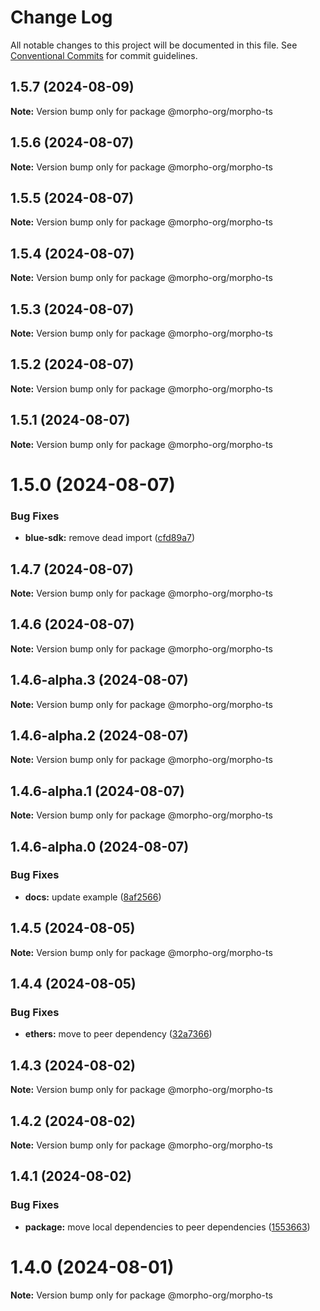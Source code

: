 # Change Log

All notable changes to this project will be documented in this file.
See [Conventional Commits](https://conventionalcommits.org) for commit guidelines.

## 1.5.7 (2024-08-09)

**Note:** Version bump only for package @morpho-org/morpho-ts

## 1.5.6 (2024-08-07)

**Note:** Version bump only for package @morpho-org/morpho-ts

## 1.5.5 (2024-08-07)

**Note:** Version bump only for package @morpho-org/morpho-ts

## 1.5.4 (2024-08-07)

**Note:** Version bump only for package @morpho-org/morpho-ts

## 1.5.3 (2024-08-07)

**Note:** Version bump only for package @morpho-org/morpho-ts

## 1.5.2 (2024-08-07)

**Note:** Version bump only for package @morpho-org/morpho-ts

## 1.5.1 (2024-08-07)

**Note:** Version bump only for package @morpho-org/morpho-ts

# 1.5.0 (2024-08-07)

### Bug Fixes

* **blue-sdk:** remove dead import ([cfd89a7](https://github.com/morpho-org/sdks/commit/cfd89a7dcb207bafb76c3294c1e96ab553c1568a))

## 1.4.7 (2024-08-07)

**Note:** Version bump only for package @morpho-org/morpho-ts

## 1.4.6 (2024-08-07)

**Note:** Version bump only for package @morpho-org/morpho-ts

## 1.4.6-alpha.3 (2024-08-07)

**Note:** Version bump only for package @morpho-org/morpho-ts

## 1.4.6-alpha.2 (2024-08-07)

**Note:** Version bump only for package @morpho-org/morpho-ts

## 1.4.6-alpha.1 (2024-08-07)

**Note:** Version bump only for package @morpho-org/morpho-ts

## 1.4.6-alpha.0 (2024-08-07)

### Bug Fixes

* **docs:** update example ([8af2566](https://github.com/morpho-org/sdks/commit/8af2566689c8c1ba70d20797e83837e9d0359108))

## 1.4.5 (2024-08-05)

**Note:** Version bump only for package @morpho-org/morpho-ts

## 1.4.4 (2024-08-05)

### Bug Fixes

* **ethers:** move to peer dependency ([32a7366](https://github.com/morpho-org/sdks/commit/32a7366e2a83a6a98bb0be69fc9d88f650174bf7))

## 1.4.3 (2024-08-02)

**Note:** Version bump only for package @morpho-org/morpho-ts

## 1.4.2 (2024-08-02)

**Note:** Version bump only for package @morpho-org/morpho-ts

## 1.4.1 (2024-08-02)

### Bug Fixes

* **package:** move local dependencies to peer dependencies ([1553663](https://github.com/morpho-org/sdks/commit/15536638c4564743b9d96de17b34739346b3b3e0))

# 1.4.0 (2024-08-01)

**Note:** Version bump only for package @morpho-org/morpho-ts
